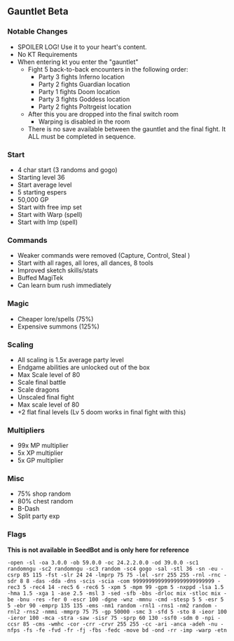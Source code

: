 ## Gauntlet Beta

### Notable Changes
- SPOILER LOG! Use it to your heart's content.
- No KT Requirements
- When entering kt you enter the "gauntlet"
    - Fight 5 back-to-back encounters in the following order:
        - Party 3 fights Inferno location
        - Party 2 fights Guardian location
        - Party 1 fights Doom location
        - Party 3 fights Goddess location
        - Party 2 fights Poltrgeist location
    - After this you are dropped into the final switch room
        - Warping is disabled in the room
    - There is no save available between the gauntlet and the final fight. It ALL must be completed in sequence.

### Start
- 4 char start (3 randoms and gogo)
- Starting level 36
- Start average level
- 5 starting espers
- 50,000 GP
- Start with free imp set
- Start with Warp (spell)
- Start with Imp (spell)

### Commands
- Weaker commands were removed (Capture, Control, Steal )
- Start with all rages, all lores, all dances, 8 tools
- Improved sketch skills/stats
- Buffed MagiTek
- Can learn bum rush immediately

### Magic
- Cheaper lore/spells (75%)
- Expensive summons (125%)

### Scaling
- All scaling is 1.5x average party level
- Endgame abilities are unlocked out of the box
- Max Scale level of 80
- Scale final battle
- Scale dragons
- Unscaled final fight
- Max scale level of 80
- +2 flat final levels (Lv 5 doom works in final fight with this)

### Multipliers
- 99x MP multiplier
- 5x XP multiplier
- 5x GP multiplier

### Misc
- 75% shop random
- 80% chest random
- B-Dash
- Split party exp

### Flags
**This is not available in SeedBot and is only here for reference**
```
-open -sl -oa 3.0.0 -ob 59.0.0 -oc 24.2.2.0.0 -od 39.0.0 -sc1 randomngu -sc2 randomngu -sc3 random -sc4 gogo -sal -stl 36 -sn -eu -csrp 85 115 -fst -slr 24 24 -lmprp 75 75 -lel -srr 255 255 -rnl -rnc -sdr 8 8 -das -dda -dns -scis -scia -com 99999999999999999999999999 -rec3 5 -rec4 14 -rec5 6 -rec6 5 -xpm 5 -mpm 99 -gpm 5 -nxppd -lsa 1.5 -hma 1.5 -xga 1 -ase 2.5 -msl 3 -sed -sfb -bbs -drloc mix -stloc mix -be -bnu -res -fer 0 -escr 100 -dgne -wnz -mmnu -cmd -stesp 5 5 -esr 5 5 -ebr 90 -emprp 135 135 -ems -nm1 random -rnl1 -rns1 -nm2 random -rnl2 -rns2 -nmmi -mmprp 75 75 -gp 50000 -smc 3 -sfd 5 -sto 8 -ieor 100 -ieror 100 -mca -stra -saw -sisr 75 -sprp 60 130 -ssf0 -sdm 0 -npi -ccsr 85 -cms -wmhc -cor -crr -crvr 255 255 -cc -ari -anca -adeh -nu -nfps -fs -fe -fvd -fr -fj -fbs -fedc -move bd -ond -rr -imp -warp -etn
```
